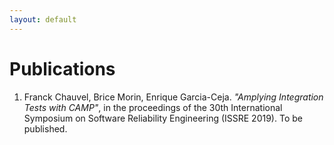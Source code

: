 ```yaml
---
layout: default
---
```


# Publications

 1. Franck Chauvel, Brice Morin, Enrique Garcia-Ceja. *"Amplying
    Integration Tests with CAMP"*, in the proceedings of the 30th
    International Symposium on Software Reliability Engineering (ISSRE
    2019). To be published.

